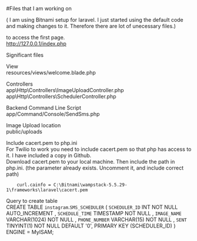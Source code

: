 #Files that I am working on

( I am using Bitnami setup for laravel. I just started using the default code and making changes to it. Therefore there are lot of unecessary files.)

to access the first page. <br>
http://127.0.0.1/index.php<br>

Significant files<br>

View<br>
resources/views/welcome.blade.php<br>

Controllers<br>
app\Http\Controllers\ImageUploadController.php<br>
app\Http\Controllers\SchedulerController.php<br>

Backend Command Line Script<br>
app/Command/Console/SendSms.php<br>


Image Upload location<br>
public/uploads<br>

Include cacert.pem to php.ini<br>
 For Twilio to work you need to include cacert.pem so that php has access to it. I have included a copy in Github.<br>
   Download cacert.pem to your local machine. Then include the path in php.ini. (the parameter already exists. Uncomment it, and include correct path)<br>
      

        curl.cainfo = C:\Bitnami\wampstack-5.5.29-1\frameworks\laravel\cacert.pem





Query to create table<br>
CREATE TABLE `instagram`.`SMS_SCHEDULER` ( `SCHEDULER_ID` INT  NOT NULL AUTO_INCREMENT , `SCHEDULE_TIME` TIMESTAMP NOT NULL , `IMAGE_NAME` VARCHAR(1024)  NOT NULL , `PHONE_NUMBER` VARCHAR(15) NOT NULL , `SENT` TINYINT(1) NOT NULL DEFAULT '0', PRIMARY KEY (SCHEDULER_ID) ) ENGINE = MyISAM;<br>
